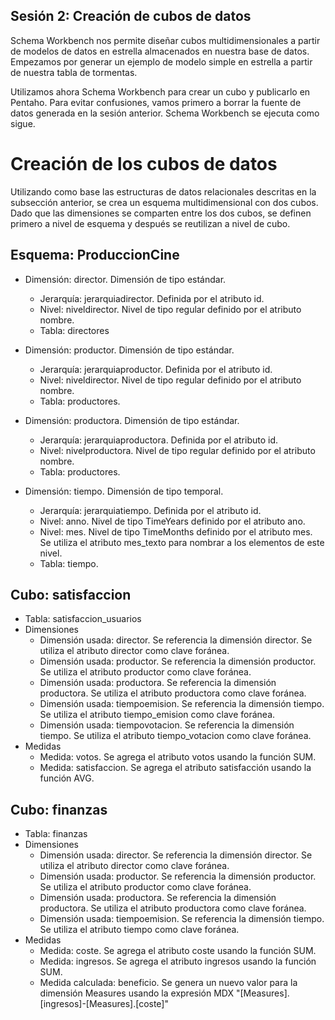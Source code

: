 ## Sesión 2: Creación de cubos de datos 

Schema Workbench nos permite diseñar cubos multidimensionales a partir de modelos de datos en estrella almacenados en nuestra base de datos. Empezamos por generar un ejemplo de modelo simple en estrella a partir de nuestra tabla de tormentas.



Utilizamos ahora Schema Workbench para crear un cubo y publicarlo en Pentaho. Para evitar confusiones, vamos primero a borrar la fuente de datos generada en la sesión anterior. Schema Workbench se ejecuta como sigue.


# Creación de los cubos de datos

Utilizando como base las estructuras de datos relacionales descritas en la subsección anterior,
se crea un esquema multidimensional con dos cubos. Dado que las dimensiones se comparten
entre los dos cubos, se definen primero a nivel de esquema y después se reutilizan a nivel de cubo.

## Esquema: ProduccionCine

- Dimensión: director. Dimensión de tipo estándar.
  - Jerarquía: jerarquiadirector. Definida por el atributo id.
  - Nivel: niveldirector. Nivel de tipo regular definido por el atributo nombre.
  - Tabla: directores

- Dimensión: productor. Dimensión de tipo estándar.
  - Jerarquía: jerarquiaproductor. Definida por el atributo id.
  - Nivel: niveldirector. Nivel de tipo regular definido por el atributo nombre.
  - Tabla: productores.

- Dimensión: productora. Dimensión de tipo estándar.
  - Jerarquía: jerarquiaproductora. Definida por el atributo id.
  - Nivel: nivelproductora. Nivel de tipo regular definido por el atributo nombre.
  - Tabla: productores.

- Dimensión: tiempo. Dimensión de tipo temporal.
  - Jerarquía: jerarquiatiempo. Definida por el atributo id.
  - Nivel: anno. Nivel de tipo TimeYears definido por el atributo ano.
  - Nivel: mes. Nivel de tipo TimeMonths definido por el atributo mes. Se utiliza el atributo mes_texto para nombrar a los elementos de este nivel.
  - Tabla: tiempo.

## Cubo: satisfaccion

- Tabla: satisfaccion_usuarios
- Dimensiones
  - Dimensión usada: director. Se referencia la dimensión director. Se utiliza el atributo director como clave foránea.
  - Dimensión usada: productor. Se referencia la dimensión productor. Se utiliza el atributo productor como clave foránea.
  - Dimensión usada: productora. Se referencia la dimensión productora. Se utiliza el atributo productora como clave foránea.
  - Dimensión usada: tiempoemision. Se referencia la dimensión tiempo. Se utiliza el atributo tiempo_emision como clave foránea.
  - Dimensión usada: tiempovotacion. Se referencia la dimensión tiempo. Se utiliza el atributo tiempo_votacion como clave foránea.
- Medidas
  - Medida: votos. Se agrega el atributo votos usando la función SUM.
  - Medida: satisfaccion. Se agrega el atributo satisfacción usando la función AVG.

## Cubo: finanzas

- Tabla: finanzas
- Dimensiones
  - Dimensión usada: director. Se referencia la dimensión director. Se utiliza el atributo director como clave foránea.
  - Dimensión usada: productor. Se referencia la dimensión productor. Se utiliza el atributo productor como clave foránea.
  - Dimensión usada: productora. Se referencia la dimensión productora. Se utiliza el atributo productora como clave foránea.
  - Dimensión usada: tiempoemision. Se referencia la dimensión tiempo. Se utiliza el atributo tiempo como clave foránea.
- Medidas
  - Medida: coste. Se agrega el atributo coste usando la función SUM.
  - Medida: ingresos. Se agrega el atributo ingresos usando la función SUM.
  - Medida calculada: beneficio. Se genera un nuevo valor para la dimensión Measures usando la expresión MDX "[Measures].[ingresos]-[Measures].[coste]"
